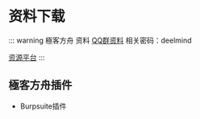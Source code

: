 # 资料下载

::: warning 極客方舟 资料
[QQ群资料](./group.md) 相关密码：deelmind

[资源平台](https://deelmind.org/)
:::

## 極客方舟插件
* Burpsuite插件

<DocsAD/>